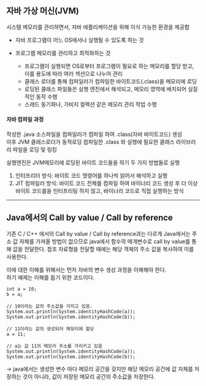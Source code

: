 ## 자바 가상 머신(JVM)
시스템 메모리를 관리하면서, 자바 애플리케이션을 위해 이식 가능한 환경을 제공함   
* 자바 프로그램이 어느 OS에서나 실행될 수 있도록 하는 것
  
* 프로그램 메모리를 관리하고 최적화하는 것
  * 프로그램이 실행되면 OS로부터 프로그램이 필요로 하는 메모리를 할당 받고, 이를 용도에 따라 여러 섹션으로 나누어 관리
  * 클래스 로더를 통해 컴파일러가 컴파일한 바이트코드(.class)을 메모리에 로딩
  * 로딩된 클래스 파일들은 실행 엔진에서 해석되고, 메모리 영역에 배치되어 실질적인 동작 수행
  * 스레드 동기화나, 가비지 컬렉션 같은 메모리 관리 작업 수행


#### 자바 컴파일 과정
작성한 .java 소스파일을 컴파일러가 컴파일 하여 .class(자바 바이트코드) 생성   
이후 JVM 클래스로더가 동적로딩
	컴파일한 .class 와 실행에 필요한 클래스 라이브러리 파일을 로딩 및 링킹   

실행엔진은 JVM메모리에 로딩된 바이트 코드들을 하기 두 가지 방법들로 실행   
1. 인터프리터 방식: 바이트 코드 명령어를 하나씩 읽어서 해석하고 실행
2. JIT 컴파일러 방식: 바이트 코드 전체를 컴파일 하여 바이너리 코드 생성 후 더 이상 바이트 코드를을 인터프리팅 하지 않고, 바이너리 코드로 직접 실행하는 방식

* * *

## Java에서의 Call by value / Call by reference
기존 C / C++ 에서의 Call by value / Call by reference과는 다르게 Java에서는 주소 값 자체를 가져올 방법이 없으므로
java에서 함수의 매개변수로 call by value를 통해 값을 전달한다. 참조 자료형을 전달할 때에는 해당 객체의 주소 값을 복사하여 이를 사용한다.

이에 대한 이해를 위해서는 먼저 자바의 변수 생성 과정을 이해해야 한다.   
하기 예제는 이해를 돕기 위한 코드이다.   

```
int a = 10;
b = a;

// 10이라는 값의 주소값을 가지고 있음.
System.out.println(System.identityHashCode(a));
System.out.println(System.identityHashCode(b));

// 11이라는 값의 생성되어 메모리에 할당
a = 11;

// a는 값 11의 메모리 주소를 가리키고 있음
System.out.println(System.identityHashCode(a));
System.out.println(System.identityHashCode(b));

```
-> java에서는 생성한 변수 마다 메모리 공간을 갖지만
해당 메모리 공간에 값 자체를 저장하는 것이 아니라, 값이 저장된 메모리 공간의 주소값을 저장한다.

<!---
```
Name aaa = new Name("aaa"); // Name객체 생성 및 aaa에 할당

test(aaa); // test()호출 시 매개 변수에 aaa의 주소를 저장

public void test(Name bbb)
{
	bbb = new User("bbb"); // 함수 내부에서 
}
```
--->


